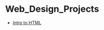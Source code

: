 # Web_Design_Projects

<ul>
    <li><a href="intro_html/index.html" target="_blank">Intro to HTML</li> 
<ul> 